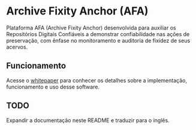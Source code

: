 # Archive Fixity Anchor (AFA)
Plataforma AFA (Archive Fixity Anchor) desenvolvida para auxiliar os Repositórios Digitais Confiáveis a demonstrar confiabilidade nas ações de preservação, com ênfase no monitoramento e auditoria de fixidez de seus acervos.

## Funcionamento

Acesse o [whitepaper](afa-whitepaper.pdf) para conhecer os detalhes sobre a implementação, funcionamento e uso desse software.

## TODO

Expandir a documentação neste README e traduzir para o inglês.
